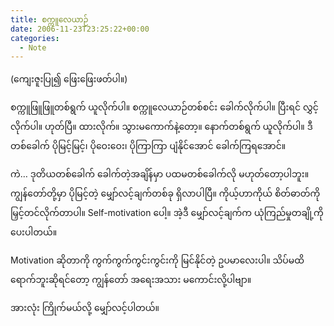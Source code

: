 ```yaml
---
title: စက္ကူလေယာဉ်
date: 2006-11-23T23:25:22+00:00
categories:
  - Note
---
```

(ကျေးဇူးပြု၍ ဖြေးဖြေးဖတ်ပါ။)

စက္ကူဖြူဖြူတစ်ရွက် ယူလိုက်ပါ။ စက္ကူလေယာဉ်တစ်စင်း ခေါက်လိုက်ပါ။ ပြီးရင် လွှင့်လိုက်ပါ။ ဟုတ်ပြီ။ ထားလိုက်။ သွားမကောက်နဲ့တော့။ နောက်တစ်ရွက် ယူလိုက်ပါ။ ဒီတစ်ခေါက် ပိုမြင့်မြင့်၊ ပိုဝေးဝေး၊ ပိုကြာကြာ ပျံနိုင်အောင် ခေါက်ကြရအောင်။

ကဲ&#8230; ဒုတိယတစ်ခေါက် ခေါက်တဲ့အချိန်မှာ ပထမတစ်ခေါက်လို မဟုတ်တော့ပါဘူး။ ကျွန်တော်တို့မှာ ပိုမြင့်တဲ့ မျှော်လင့်ချက်တစ်ခု ရှိလာပါပြီ။ ကိုယ့်ဟာကိုယ် စိတ်ဓာတ်ကို မြှင့်တင်လိုက်တာပါ။ Self-motivation ပေါ့။ အဲ့ဒီ မျှော်လင့်ချက်က ယုံကြည်မှုတချို့ကို ပေးပါတယ်။

Motivation ဆိုတာကို ကွက်ကွက်ကွင်းကွင်းကို မြင်နိုင်တဲ့ ဥပမာလေးပါ။ သိပ်မထိရောက်ဘူးဆိုရင်တော့ ကျွန်တော် အရေးအသား မကောင်းလို့ပါဗျာ။

အားလုံး ကြိုက်မယ်လို့ မျှော်လင့်ပါတယ်။